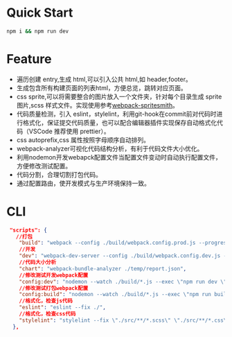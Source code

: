 # Quick Start

```bash
npm i && npm run dev
```

# Feature

- 遍历创建 entry,生成 html,可以引入公共 html,如 header,footer。
- 生成包含所有构建页面的列表html，方便总览，跳转对应页面。
- css sprite,可以将需要整合的图片放入一个文件夹，针对每个目录生成 sprite 图片,scss 样式文件。实现使用参考[webpack-spritesmith](https://www.npmjs.com/package/webpack-spritesmith)。
- 代码质量检测，引入 eslint，stylelint，利用git-hook在commit前对代码时进行格式化，保证提交代码质量，也可以配合编辑器插件实现保存自动格式化代码（VSCode 推荐使用 prettier）。
- css autoprefix,css 属性按照字母顺序自动排列。
- webpack-analyzer可视化代码结构分析，有利于代码文件大小优化。
- 利用nodemon开发webapck配置文件当配置文件变动时自动执行配置文件，方便修改测试配置。
- 代码分割，合理切割打包代码。
- 通过配置路由，使开发模式与生产环境保持一致。

# CLI

```json
 "scripts": {
   //打包
    "build": "webpack --config ./build/webpack.config.prod.js --progress --mode production",
    //开发
    "dev": "webpack-dev-server --config ./build/webpack.config.dev.js --mode development --progress --open",
    //代码大小分析
    "chart": "webpack-bundle-analyzer ./temp/report.json",
    //修改测试开发webpack配置
    "config:dev": "nodemon --watch ./build/*.js --exec \"npm run dev \"",
    //修改测试打包webpack配置
    "config:build": "nodemon --watch ./build/*.js --exec \"npm run build\"",
    //格式化，检查js代码
    "eslint": "eslint --fix ./",
    //格式化，检查css代码
    "stylelint": "stylelint --fix \"./src/**/*.scss\" \"./src/**/*.css\""
  },
```
